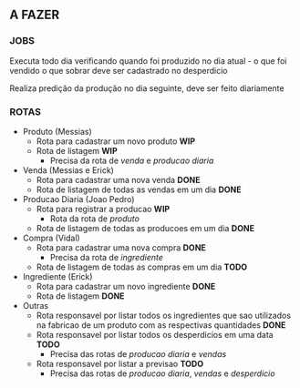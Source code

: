 ## A FAZER
### JOBS

Executa todo dia verificando quando foi produzido no dia atual - o que foi vendido o que sobrar deve ser cadastrado no desperdicio

Realiza predição da produção no dia seguinte, deve ser feito diariamente

### ROTAS
- Produto (Messias)
  - Rota para cadastrar um novo produto **WIP**
  - Rota de listagem **WIP**
    - Precisa da rota de *venda* e *producao diaria*
- Venda (Messias e Erick)
  - Rota para cadastrar uma nova venda **DONE**
  - Rota de listagem de todas as vendas em um dia **DONE**
- Producao Diaria (Joao Pedro)
  - Rota para registrar a producao **WIP**
    - Rota da rota de *produto*
  - Rota de listagem de todas as producoes em um dia **DONE**
- Compra (Vidal)
  - Rota para cadastrar uma nova compra **DONE**
    - Precisa da rota de *ingrediente*
  - Rota de listagem de todas as compras em um dia **TODO**
- Ingrediente (Erick)
  - Rota para cadastrar um novo ingrediente **DONE**
  - Rota de listagem **DONE**
- Outras
  - Rota responsavel por listar todos os ingredientes que sao utilizados na fabricao de um produto com as respectivas quantidades **DONE**
  - Rota responsavel por listar todos os desperdicios em uma data **TODO**
    - Precisa das rotas de *producao diaria* e *vendas*
  - Rota responsavel por listar a previsao **TODO**
    - Precisa das rotas de *producao diaria*, *vendas* e *desperdicio*